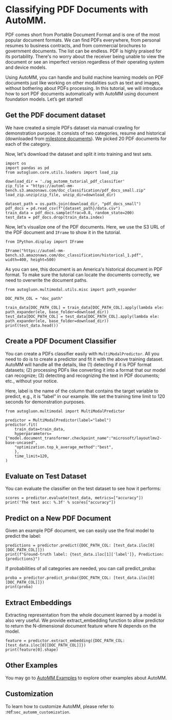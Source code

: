 # Classifying PDF Documents with AutoMM.
PDF comes short from Portable Document Format and is one of the most popular document formats. 
We can find PDFs everywhere, from personal resumes to business contracts, and from commercial brochures to government documents. 
The list can be endless. 
PDF is highly praised for its portability. 
There's no worry about the receiver being unable to view the document or see an imperfect version regardless of their operating system and device models.

Using AutoMM, you can handle and build machine learning models on PDF documents just like working on other modalities such as text and images, without bothering about PDFs processing. 
In this tutorial, we will introduce how to sort PDF documents automatically with AutoMM using document foundation models. Let’s get started!


## Get the PDF document dataset
We have created a simple PDFs dataset via manual crawling for demonstration purpose. 
It consists of two categories, resume and historical (downloaded from [milestone documents](https://www.archives.gov/milestone-documents/list)). 
We picked 20 PDF documents for each of the category. 

Now, let's download the dataset and split it into training and test sets.

```{.python .input}
import os
import pandas as pd
from autogluon.core.utils.loaders import load_zip

download_dir = './ag_automm_tutorial_pdf_classifier'
zip_file = "https://automl-mm-bench.s3.amazonaws.com/doc_classification/pdf_docs_small.zip"
load_zip.unzip(zip_file, unzip_dir=download_dir)

dataset_path = os.path.join(download_dir, "pdf_docs_small")
pdf_docs = pd.read_csv(f"{dataset_path}/data.csv")
train_data = pdf_docs.sample(frac=0.8, random_state=200)
test_data = pdf_docs.drop(train_data.index)
```

Now, let's visualize one of the PDF documents. Here, we use the S3 URL of the PDF document and `IFrame` to show it in the tutorial.
```{.python .input}
from IPython.display import IFrame

IFrame("https://automl-mm-bench.s3.amazonaws.com/doc_classification/historical_1.pdf", width=400, height=500)
```
As you can see, this document is an America's historical document in PDF format. 
To make sure the tutorial can locate the documents correctly, we need to overwrite the document paths.
```{.python .input}
from autogluon.multimodal.utils.misc import path_expander

DOC_PATH_COL = "doc_path"

train_data[DOC_PATH_COL] = train_data[DOC_PATH_COL].apply(lambda ele: path_expander(ele, base_folder=download_dir))
test_data[DOC_PATH_COL] = test_data[DOC_PATH_COL].apply(lambda ele: path_expander(ele, base_folder=download_dir))
print(test_data.head())
```

## Create a PDF Document Classifier

You can create a PDFs classifier easily with `MultiModalPredictor`. 
All you need to do is to create a predictor and fit it with the above training dataset. 
AutoMM will handle all the details, like (1) detecting if it is PDF format datasets; (2) processing PDFs like converting it into a format that our model can recognize; (3) detecting and recognizing the text in PDF documents; etc., without your notice. 

Here, label is the name of the column that contains the target variable to predict, e.g., it is “label” in our example. 
We set the training time limit to 120 seconds for demonstration purposes.
```{.python .input}
from autogluon.multimodal import MultiModalPredictor

predictor = MultiModalPredictor(label="label")
predictor.fit(
    train_data=train_data,
    hyperparameters={"model.document_transformer.checkpoint_name":"microsoft/layoutlmv2-base-uncased",
    "optimization.top_k_average_method":"best",
    },
    time_limit=120,
)
```

## Evaluate on Test Dataset

You can evaluate the classifier on the test dataset to see how it performs:

```{.python .input}
scores = predictor.evaluate(test_data, metrics=["accuracy"])
print('The test acc: %.3f' % scores["accuracy"])
```

## Predict on a New PDF Document

Given an example PDF document, we can easily use the final model to predict the label:
```{.python .input}
predictions = predictor.predict({DOC_PATH_COL: [test_data.iloc[0][DOC_PATH_COL]]})
print(f"Ground-truth label: {test_data.iloc[1]['label']}, Prediction: {predictions}")
```

If probabilities of all categories are needed, you can call predict_proba:
```{.python .input}
proba = predictor.predict_proba({DOC_PATH_COL: [test_data.iloc[0][DOC_PATH_COL]]})
print(proba)
```

## Extract Embeddings

Extracting representation from the whole document learned by a model is also very useful. 
We provide extract_embedding function to allow predictor to return the N-dimensional document feature where N depends on the model.
```{.python .input}
feature = predictor.extract_embedding({DOC_PATH_COL: [test_data.iloc[0][DOC_PATH_COL]]})
print(feature[0].shape)
```

## Other Examples

You may go to [AutoMM Examples](https://github.com/autogluon/autogluon/tree/master/examples/automm) to explore other examples about AutoMM.

## Customization
To learn how to customize AutoMM, please refer to :ref:`sec_automm_customization`.
